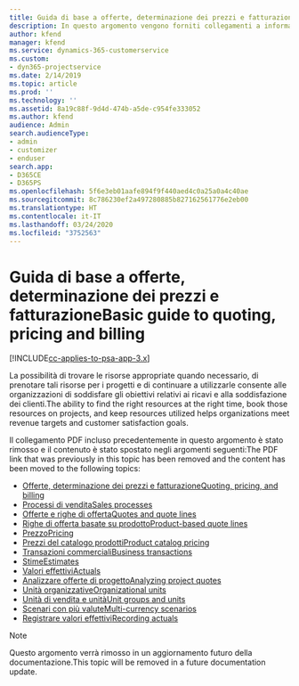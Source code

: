 ```yaml
---
title: Guida di base a offerte, determinazione dei prezzi e fatturazione
description: In questo argomento vengono forniti collegamenti a informazioni su offerte, fatturazione e determinazione dei prezzi in Project Service Automation.
author: kfend
manager: kfend
ms.service: dynamics-365-customerservice
ms.custom:
- dyn365-projectservice
ms.date: 2/14/2019
ms.topic: article
ms.prod: ''
ms.technology: ''
ms.assetid: 8a19c88f-9d4d-474b-a5de-c954fe333052
ms.author: kfend
audience: Admin
search.audienceType:
- admin
- customizer
- enduser
search.app:
- D365CE
- D365PS
ms.openlocfilehash: 5f6e3eb01aafe894f9f440aed4c0a25a0a4c40ae
ms.sourcegitcommit: 8c786230ef2a497280885b827162561776e2eb00
ms.translationtype: HT
ms.contentlocale: it-IT
ms.lasthandoff: 03/24/2020
ms.locfileid: "3752563"
---
```

# <a name="basic-guide-to-quoting-pricing-and-billing"></a><span data-ttu-id="fd0c4-103">Guida di base a offerte, determinazione dei prezzi e fatturazione</span><span class="sxs-lookup"><span data-stu-id="fd0c4-103">Basic guide to quoting, pricing and billing</span></span>

[!INCLUDE[cc-applies-to-psa-app-3.x](../../includes/cc-applies-to-psa-app-3x.md)]

<span data-ttu-id="fd0c4-104">La possibilità di trovare le risorse appropriate quando necessario, di prenotare tali risorse per i progetti e di continuare a utilizzarle consente alle organizzazioni di soddisfare gli obiettivi relativi ai ricavi e alla soddisfazione dei clienti.</span><span class="sxs-lookup"><span data-stu-id="fd0c4-104">The ability to find the right resources at the right time, book those resources on projects, and keep resources utilized helps organizations meet revenue targets and customer satisfaction goals.</span></span> 

<span data-ttu-id="fd0c4-105">Il collegamento PDF incluso precedentemente in questo argomento è stato rimosso e il contenuto è stato spostato negli argomenti seguenti:</span><span class="sxs-lookup"><span data-stu-id="fd0c4-105">The PDF link that was previously in this topic has been removed and the content has been moved to the following topics:</span></span>

- [<span data-ttu-id="fd0c4-106">Offerte, determinazione dei prezzi e fatturazione</span><span class="sxs-lookup"><span data-stu-id="fd0c4-106">Quoting, pricing, and billing</span></span>](../quote-bill-price.md)
- [<span data-ttu-id="fd0c4-107">Processi di vendita</span><span class="sxs-lookup"><span data-stu-id="fd0c4-107">Sales processes</span></span>](../basic-sales-process.md)
- [<span data-ttu-id="fd0c4-108">Offerte e righe di offerta</span><span class="sxs-lookup"><span data-stu-id="fd0c4-108">Quotes and quote lines</span></span>](../basic-quote-lines.md)
- [<span data-ttu-id="fd0c4-109">Righe di offerta basate su prodotto</span><span class="sxs-lookup"><span data-stu-id="fd0c4-109">Product-based quote lines</span></span>](../product-based-quote-lines.md)
- [<span data-ttu-id="fd0c4-110">Prezzo</span><span class="sxs-lookup"><span data-stu-id="fd0c4-110">Pricing</span></span>](../basic-pricing.md)
- [<span data-ttu-id="fd0c4-111">Prezzi del catalogo prodotti</span><span class="sxs-lookup"><span data-stu-id="fd0c4-111">Product catalog pricing</span></span>](../product-catalog-pricing.md)
- [<span data-ttu-id="fd0c4-112">Transazioni commerciali</span><span class="sxs-lookup"><span data-stu-id="fd0c4-112">Business transactions</span></span>](../basic-business-transactions.md)
- [<span data-ttu-id="fd0c4-113">Stime</span><span class="sxs-lookup"><span data-stu-id="fd0c4-113">Estimates</span></span>](../estimates.md)
- [<span data-ttu-id="fd0c4-114">Valori effettivi</span><span class="sxs-lookup"><span data-stu-id="fd0c4-114">Actuals</span></span>](../actuals.md)
- [<span data-ttu-id="fd0c4-115">Analizzare offerte di progetto</span><span class="sxs-lookup"><span data-stu-id="fd0c4-115">Analyzing project quotes</span></span>](../basic-analyzing-quotes.md)
- [<span data-ttu-id="fd0c4-116">Unità organizzative</span><span class="sxs-lookup"><span data-stu-id="fd0c4-116">Organizational units</span></span>](../advanced-organizational.md)
- [<span data-ttu-id="fd0c4-117">Unità di vendita e unità</span><span class="sxs-lookup"><span data-stu-id="fd0c4-117">Unit groups and units</span></span>](../advanced-units.md)
- [<span data-ttu-id="fd0c4-118">Scenari con più valute</span><span class="sxs-lookup"><span data-stu-id="fd0c4-118">Multi-currency scenarios</span></span>](../advanced-currency.md)
- [<span data-ttu-id="fd0c4-119">Registrare valori effettivi</span><span class="sxs-lookup"><span data-stu-id="fd0c4-119">Recording actuals</span></span>](../advanced-actuals.md)

> [!NOTE]
> <span data-ttu-id="fd0c4-120">Questo argomento verrà rimosso in un aggiornamento futuro della documentazione.</span><span class="sxs-lookup"><span data-stu-id="fd0c4-120">This topic will be removed in a future documentation update.</span></span> 
